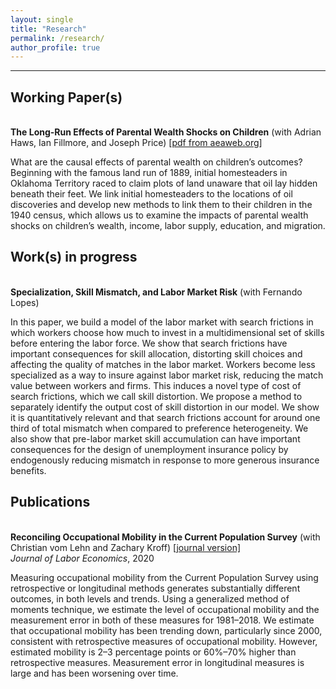```yaml
---
layout: single
title: "Research"
permalink: /research/
author_profile: true
---
```

---

## Working Paper(s)

<br/>**The Long-Run Effects of Parental Wealth Shocks on Children** (with Adrian Haws, Ian Fillmore, and Joseph Price) 
[[pdf from aeaweb.org]](https://www.aeaweb.org/conference/2024/program/paper/ry4ENk8e) <br/>

What are the causal effects of parental wealth on children’s outcomes? Beginning with the famous land run of 1889, initial homesteaders in Oklahoma Territory raced to claim plots of land unaware that oil lay hidden beneath their feet. We link initial homesteaders to the locations of oil discoveries and develop new methods to link them to their children in the 1940 census, which allows us to examine the impacts of parental wealth shocks on children’s wealth, income, labor supply, education, and migration.


## Work(s) in progress

<br/>**Specialization, Skill Mismatch, and Labor Market Risk** (with Fernando Lopes) <br/>

In this paper, we build a model of the labor market with search frictions in which workers choose how much to invest in a multidimensional set of skills before entering the labor force. We show that search frictions have important consequences for skill allocation, distorting skill choices and affecting the quality of matches in the labor market. Workers become less specialized as a way to insure against labor market risk, reducing the match value between workers and firms. This induces a novel type of cost of search frictions, which we call skill distortion. We propose a method to separately identify the output cost of skill distortion in our model. We show it is quantitatively relevant and that search frictions account for around one third of total mismatch when compared to preference heterogeneity. We also show that pre-labor market skill accumulation can have important consequences for the design of unemployment insurance policy by endogenously reducing mismatch in response to more generous insurance benefits.

## Publications

<br/>**Reconciling Occupational Mobility in the Current Population Survey** (with Christian vom Lehn and Zachary Kroff) 
[[journal version]](https://www.journals.uchicago.edu/doi/10.1086/718563) <br/> 
_Journal of Labor Economics_, 2020     

Measuring occupational mobility from the Current Population Survey using retrospective or longitudinal methods generates substantially different outcomes, in both levels and trends. Using a generalized method of moments technique, we estimate the level of occupational mobility and the measurement error in both of these measures for 1981–2018. We estimate that occupational mobility has been trending down, particularly since 2000, consistent with retrospective measures of occupational mobility. However, estimated mobility is 2–3 percentage points or 60%–70% higher than retrospective measures. Measurement error in longitudinal measures is large and has been worsening over time.
